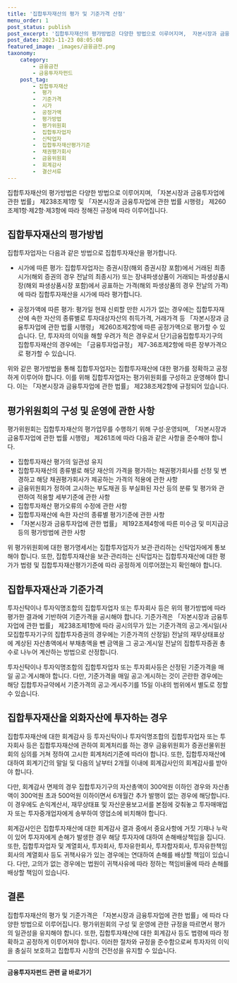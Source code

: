 ```yaml
---
title: '집합투자재산의 평가 및 기준가격 산정'
menu_order: 1
post_status: publish
post_excerpt: '집합투자재산의 평가방법은 다양한 방법으로 이루어지며,  자본시장과 금융투자업에 관한 법률  제238조제1항 및  자본시장과 금융투자업에 관한 법률 시행령  제260조제1항 제2항 제3항에 따라 정해진 규정에 따라 이루어집니다.'
post_date: 2023-11-23 08:05:08
featured_image: _images/금융금전.png
taxonomy:
    category:
        - 금융금전
        - 금융투자자펀드
    post_tag:
        - 집합투자재산
        -  평가
        -  기준가격
        -  시가
        -  공정가액
        -  평가방법
        -  평가위원회
        -  집합투자업자
        -  신탁업자
        -  집합투자재산평가기준
        -  채권평가회사
        -  금융위원회
        -  회계감사
        -  결산서류
---
```



집합투자재산의 평가방법은 다양한 방법으로 이루어지며, 「자본시장과 금융투자업에 관한 법률」 제238조제1항 및 「자본시장과 금융투자업에 관한 법률 시행령」 제260조제1항·제2항·제3항에 따라 정해진 규정에 따라 이루어집니다.

## 집합투자재산의 평가방법
집합투자업자는 다음과 같은 방법으로 집합투자재산을 평가합니다.

- 시가에 따른 평가: 집합투자업자는 증권시장(해외 증권시장 포함)에서 거래된 최종시가(해외 증권의 경우 전날의 최종시가) 또는 장내파생상품이 거래되는 파생상품시장(해외 파생상품시장 포함)에서 공표하는 가격(해외 파생상품의 경우 전날의 가격)에 따라 집합투자재산을 시가에 따라 평가합니다.

- 공정가액에 따른 평가: 평가일 현재 신뢰할 만한 시가가 없는 경우에는 집합투자재산에 속한 자산의 종류별로 투자대상자산의 취득가격, 거래가격 등 「자본시장과 금융투자업에 관한 법률 시행령」 제260조제2항에 따른 공정가액으로 평가할 수 있습니다. 단, 투자자의 이익을 해할 우려가 적은 경우로서 단기금융집합투자기구의 집합투자재산의 경우에는 「금융투자업규정」 제7-36조제2항에 따른 장부가격으로 평가할 수 있습니다.

위와 같은 평가방법을 통해 집합투자업자는 집합투자재산에 대한 평가를 정확하고 공정하게 이루어야 합니다. 이를 위해 집합투자업자는 평가위원회를 구성하고 운영해야 합니다. 이는 「자본시장과 금융투자업에 관한 법률」 제238조제2항에 규정되어 있습니다.

## 평가위원회의 구성 및 운영에 관한 사항
평가위원회는 집합투자재산의 평가업무를 수행하기 위해 구성·운영되며, 「자본시장과 금융투자업에 관한 법률 시행령」 제261조에 따라 다음과 같은 사항을 준수해야 합니다.

- 집합투자재산 평가의 일관성 유지
- 집합투자재산의 종류별로 해당 재산의 가격을 평가하는 채권평가회사를 선정 및 변경하고 해당 채권평가회사가 제공하는 가격의 적용에 관한 사항
- 금융위원회가 정하여 고시하는 부도채권 등 부실화된 자산 등의 분류 및 평가와 관련하여 적용할 세부기준에 관한 사항
- 집합투자재산 평가오류의 수정에 관한 사항
- 집합투자재산에 속한 자산의 종류별 평가기준에 관한 사항
- 「자본시장과 금융투자업에 관한 법률」 제192조제4항에 따른 미수금 및 미지급금 등의 평가방법에 관한 사항

위 평가위원회에 대한 평가명세서는 집합투자업자가 보관·관리하는 신탁업자에게 통보해야 합니다. 또한, 집합투자재산을 보관·관리하는 신탁업자는 집합투자재산에 대한 평가가 법령 및 집합투자재산평가기준에 따라 공정하게 이루어졌는지 확인해야 합니다.

## 집합투자재산과 기준가격
투자신탁이나 투자익명조합의 집합투자업자 또는 투자회사 등은 위의 평가방법에 따라 평가한 결과에 기반하여 기준가격을 공시해야 합니다. 기준가격은 「자본시장과 금융투자업에 관한 법률」 제238조제1항에 따라 공시의무가 있는 기준가격의 공고·게시일(사모집합투자기구의 집합투자증권의 경우에는 기준가격의 산정일) 전날의 재무상태표상에 계상된 자산총액에서 부채총액을 뺀 금액을 그 공고·게시일 전날의 집합투자증권 총수로 나누어 계산하는 방법으로 산정합니다.

투자신탁이나 투자익명조합의 집합투자업자 또는 투자회사등은 산정된 기준가격을 매일 공고·게시해야 합니다. 다만, 기준가격을 매일 공고·게시하는 것이 곤란한 경우에는 해당 집합투자규약에서 기준가격의 공고·게시주기를 15일 이내의 범위에서 별도로 정할 수 있습니다.

## 집합투자재산을 외화자산에 투자하는 경우
집합투자재산에 대한 회계감사 등
투자신탁이나 투자익명조합의 집합투자업자 또는 투자회사 등은 집합투자재산에 관하여 회계처리를 하는 경우 금융위원회가 증권선물위원회의 심의를 거쳐 정하여 고시한 회계처리기준에 따라야 합니다. 또한, 집합투자재산에 대하여 회계기간의 말일 및 다음의 날부터 2개월 이내에 회계감사인의 회계감사를 받아야 합니다.

다만, 회계감사 면제의 경우 집합투자기구의 자산총액이 300억원 이하인 경우와 자산총액이 300억원 초과 500억원 이하이면서 6개월간 추가 발행이 없는 경우에 해당합니다. 이 경우에도 손익계산서, 재무상태표 및 자산운용보고서를 본점에 갖춰놓고 투자매매업자 또는 투자중개업자에게 송부하여 영업소에 비치해야 합니다.

회계감사인은 집합투자재산에 대한 회계감사 결과 중에서 중요사항에 거짓 기재나 누락이 있어 투자자에게 손해가 발생한 경우 해당 투자자에 대하여 손해배상책임을 집니다. 또한, 집합투자업자 및 계열회사, 투자회사, 투자유한회사, 투자합자회사, 투자유한책임회사의 계열회사 등도 귀책사유가 있는 경우에는 연대하여 손해를 배상할 책임이 있습니다. 다만, 고의가 없는 경우에는 법원이 귀책사유에 따라 정하는 책임비율에 따라 손해를 배상할 책임이 있습니다.

## 결론
집합투자재산의 평가 및 기준가격은 「자본시장과 금융투자업에 관한 법률」에 따라 다양한 방법으로 이루어집니다. 평가위원회의 구성 및 운영에 관한 규정을 따르면서 평가의 일관성을 유지해야 합니다. 또한, 집합투자재산에 대한 회계감사 등도 법령에 따라 정확하고 공정하게 이루어져야 합니다. 이러한 절차와 규정을 준수함으로써 투자자의 이익을 충실히 보호하고 집합투자 시장의 건전성을 유지할 수 있습니다.
<!-- wp:separator -->
<hr class="wp-block-separator has-alpha-channel-opacity"/>
<!-- /wp:separator -->

<!-- wp:group {"backgroundColor":"base","layout":{"type":"constrained"}} -->
<div class="wp-block-group has-base-background-color has-background"><!-- wp:paragraph {"align":"center","fontSize":"medium"} -->
<p class="has-text-align-center has-large-font-size"><strong>금융투자자펀드 관련 글 바로가기</strong></p>
<!-- /wp:paragraph -->


<!-- wp:latest-posts
{"categories":[{"id":13443,"count":19,"description":"","link":"https://uknowlaw.com/category/%ea%b8%88%ec%9c%b5%ed%88%ac%ec%9e%90%ec%9e%90%ed%8e%80%eb%93%9c/","name":"금융투자자펀드","slug":"금융투자자펀드","taxonomy":"category","parent":0,"meta":[],"_links":{"self":[{"href":"https://uknowlaw.com/wp-json/wp/v2/categories/13443"}],"collection":[{"href":"https://uknowlaw.com/wp-json/wp/v2/categories"}],"about":[{"href":"https://uknowlaw.com/wp-json/wp/v2/taxonomies/category"}],"wp:post_type":[{"href":"https://uknowlaw.com/wp-json/wp/v2/posts?categories=13443"}],"curies":[{"name":"wp","href":"https://api.w.org/{rel}","templated":true}]}}],"postsToShow":100,"excerptLength":28,"postLayout":"grid","columns":2,"featuredImageAlign":"left","featuredImageSizeSlug":"large","fontSize":"small"} /--></div>
<!-- /wp:group -->